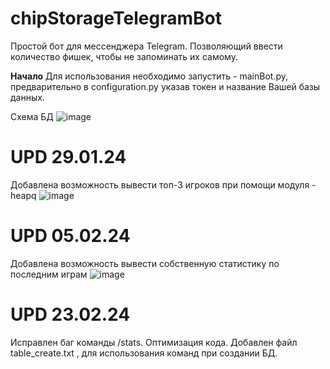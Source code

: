 # chipStorageTelegramBot
Простой бот для мессенджера Telegram. Позволяющий ввести количество фишек, чтобы не запоминать их самому.

**Начало**
Для использования необходимо запустить - mainBot.py, предварительно в configuration.py указав токен и название Вашей базы данных.

Схема БД
![image](https://github.com/Rige214/chipStorageTelegramBot/assets/40599394/b762c6ab-fa1a-43f0-91c9-10be5f6505d0)



# UPD 29.01.24
Добавлена возможность вывести топ-3 игроков при помощи модуля - heapq
![image](https://github.com/Rige214/chipStorageTelegramBot/assets/40599394/d3d33c99-2659-4f40-aa58-8753d41acb9f)

# UPD 05.02.24
Добавлена возможность вывести собственную статистику по последним играм
![image](https://github.com/Rige214/chipStorageTelegramBot/assets/40599394/3c62def3-0f98-4c6d-9b2e-1d1fb9a365a6)

# UPD 23.02.24
Исправлен баг команды /stats. Оптимизация кода. Добавлен файл table_create.txt , для использования команд при создании БД.
